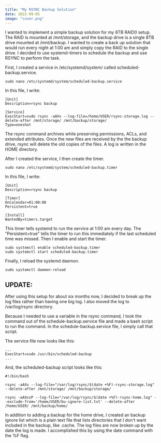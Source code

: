 ```yaml
---
title: "My RSYNC Backup Solution"
date: 2022-09-05
image: "cover.png"
---
```

I wanted to implement a simple backup solution for my 8TB RAID0 setup. The RAID is mounted at /mnt/storage, and the backup drive is a single 8TB drive mounted at /mnt/backup. I wanted to create a back up solution that would run every night at 1:00 am and simply copy the RAID to the single drive. I decided to use systemd-timers to schedule the backup and use RSYNC to perform the task.

First, I created a service in /etc/systemd/system/ called scheduled-backup.service.
```
sudo nano /etc/systemd/system/scheduled-backup.service
```
In this file, I write:
```
[Unit]
Description=rsync backup

[Service]
ExecStart=sudo rsync -aAXv --log-file=/home/USER/rsync-storage.log --delete-after /mnt/storage/ /mnt/backup/storage/
Type=oneshot
```
The rsync command archives while preserving permissions, ACLs, and extended attributes. Once the new files are received by the the backup drive, rsync will delete the old copies of the files. A log is written in the HOME directory.

After I created the service, I then create the timer.
```
sudo nano /etc/systemd/system/scheduled-backup.timer
```
In this file, I write:
```
[Unit]
Description=rsync backup

[Timer]
OnCalendar=01:00:00
Persistent=true

[Install]
WantedBy=timers.target
```
This timer tells systemd to run the service at 1:00 am every day. The "Persistent=true" tells the timer to run this immediately if the last scheduled time was missed. Then I enable and start the timer.
```
sudo systemctl enable scheduled-backup.timer
sudo systemctl start scheduled-backup.timer
```
Finally, I reload the systemd daemon.
```
sudo systemctl daemon-reload
```
## UPDATE:

After using this setup for about six months now, I decided to break up the log files rather than having one big log. I also moved the log to /var/log/rsync directory.

Because I needed to use a variable in the rsync command, I took the command out of the schedule-backup.service file and made a bash script to run the command. In the schedule-backup.service file, I simply call that script.

The service file now looks like this:
```
...
ExecStart=sudo /usr/bin/scheduled-backup
...
```
And, the scheduled-backup script looks like this:
```
#!/bin/bash

rsync -aAXv --log-file="/var/log/rsync/$(date +%F)-rsync-storage.log" --delete-after /mnt/storage/ /mnt/backup/storage/

rsync -aAXvzP --log-file="/var/log/rsync/$(date +%F)-rsync-home.log" --exclude-from='/home/USER/bu-ignore-list.txt' --delete-after /home/USER/ /mnt/backup/home/
```
In addition to adding a backup for the home drive, I created an backup ignore list which is a plain text file that lists directories that I don't want included in the backup, like .cache. The log files are now broken up by the date the log is made. I accomplished this by using the date command with the %F flag.
